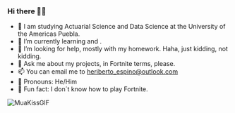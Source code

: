 ### Hi there 👋😁

- 🥳 I am studying Actuarial Science and Data Science at the University of the Americas Puebla.
- 🌱 I’m currently learning       and        .
- 😬 I’m looking for help, mostly with my homework. Haha, just kidding, not kidding.
- 💬 Ask me about my projects, in Fortnite terms, please.
- 📫 You can email me to heriberto_espino@outlook.com
- 🐧 Pronouns: He/Him
- 🌮 Fun fact: I don´t know how to play Fortnite.

![MuaKissGIF](https://github.com/heritaco/heritaco/assets/154515410/fac44587-c456-4564-8866-3daae7317e52)

